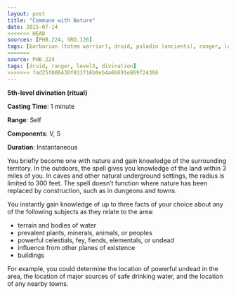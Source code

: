 ```yaml
---
layout: post
title: "Commune with Nature"
date: 2015-07-14
<<<<<<< HEAD
sources: [PHB.224, SRD.126]
tags: [barbarian (totem warrior), druid, paladin (ancients), ranger, level5, ritual, divination]
=======
source: PHB.224
tags: [druid, ranger, level5, divination]
>>>>>>> fad25f008430f031f16b0eb4a6b691e869f24366
---
```


**5th-level divination (ritual)**

**Casting Time**: 1 minute

**Range**: Self

**Components**: V, S

**Duration**: Instantaneous

You briefly become one with nature and gain knowledge of the surrounding territory. In the outdoors, the spell gives you knowledge of the land within 3 miles of you. In caves and other natural underground settings, the radius is limited to 300 feet. The spell doesn’t function where nature has been replaced by construction, such as in dungeons and towns.

You instantly gain knowledge of up to three facts of your choice about any of the following subjects as they relate to the area:

* terrain and bodies of water
* prevalent plants, minerals, animals, or peoples
* powerful celestials, fey, fiends, elementals, or undead
* influence from other planes of existence
* buildings

For example, you could determine the location of powerful undead in the area, the location of major sources of safe drinking water, and the location of any nearby towns.
